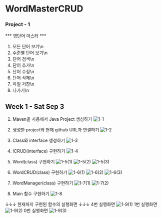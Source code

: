 # WordMasterCRUD
### Project - 1

*** 영단어 마스터 ***
1. 모든 단어 보기\n
2. 수준별 단어 보기\n
3. 단어 검색\n
4. 단어 추가\n
5. 단어 수정\n
6. 단어 삭제\n
7. 파일 저장\n
0. 나가기\n


## Week 1 - Sat Sep 3
1. Maven을 사용해서 Java Project 생성하기
![1-1](https://raw.githubusercontent.com/YYYEJI/WordMasterCRUD/209ca40c080e6f032df72061bf3e1b65924282a3/Screenshots/1-1.png)

2. 생성한 project와 현재 github URL과 연결하기
![1-2](https://raw.githubusercontent.com/YYYEJI/WordMasterCRUD/209ca40c080e6f032df72061bf3e1b65924282a3/Screenshots/1-2.png)

3. Class와 interface 생성하기
![1-3](https://raw.githubusercontent.com/YYYEJI/WordMasterCRUD/209ca40c080e6f032df72061bf3e1b65924282a3/Screenshots/1-3.png)

4. ICRUD(interface) 구현하기
![1-4](https://raw.githubusercontent.com/YYYEJI/WordMasterCRUD/209ca40c080e6f032df72061bf3e1b65924282a3/Screenshots/1-4.png)

5. Word(class) 구현하기
![1-5(1)](https://raw.githubusercontent.com/YYYEJI/WordMasterCRUD/209ca40c080e6f032df72061bf3e1b65924282a3/Screenshots/1-5(1).png)
![1-5(2)](https://raw.githubusercontent.com/YYYEJI/WordMasterCRUD/209ca40c080e6f032df72061bf3e1b65924282a3/Screenshots/1-5(2).png)
![1-5(3)](https://raw.githubusercontent.com/YYYEJI/WordMasterCRUD/209ca40c080e6f032df72061bf3e1b65924282a3/Screenshots/1-5(3).png)

6. WordCRUD(class) 구현하기
![1-6(1)](https://raw.githubusercontent.com/YYYEJI/WordMasterCRUD/209ca40c080e6f032df72061bf3e1b65924282a3/Screenshots/1-6(1).png)
![1-6(2)](https://raw.githubusercontent.com/YYYEJI/WordMasterCRUD/209ca40c080e6f032df72061bf3e1b65924282a3/Screenshots/1-6(2).png)
![1-6(3)](https://raw.githubusercontent.com/YYYEJI/WordMasterCRUD/209ca40c080e6f032df72061bf3e1b65924282a3/Screenshots/1-6(3).png)

7. WordManager(class) 구현하기
![1-7(1)](https://raw.githubusercontent.com/YYYEJI/WordMasterCRUD/209ca40c080e6f032df72061bf3e1b65924282a3/Screenshots/1-7(1).png)
![1-7(2)](https://raw.githubusercontent.com/YYYEJI/WordMasterCRUD/209ca40c080e6f032df72061bf3e1b65924282a3/Screenshots/1-7(2).png)

8. Main 함수 구현하기 
![1-8](https://raw.githubusercontent.com/YYYEJI/WordMasterCRUD/209ca40c080e6f032df72061bf3e1b65924282a3/Screenshots/1-8.png)


↓↓↓ 현재까지 구현된 함수의 실행화면 ↓↓↓
4번 실행화면
![1-9(1)](https://raw.githubusercontent.com/YYYEJI/WordMasterCRUD/209ca40c080e6f032df72061bf3e1b65924282a3/Screenshots/1-9(1).png)
1번 실행화면
![1-9(2)](https://raw.githubusercontent.com/YYYEJI/WordMasterCRUD/209ca40c080e6f032df72061bf3e1b65924282a3/Screenshots/1-9(2).png)
0번 실행화면
![1-9(3)](https://raw.githubusercontent.com/YYYEJI/WordMasterCRUD/209ca40c080e6f032df72061bf3e1b65924282a3/Screenshots/1-9(3).png)
